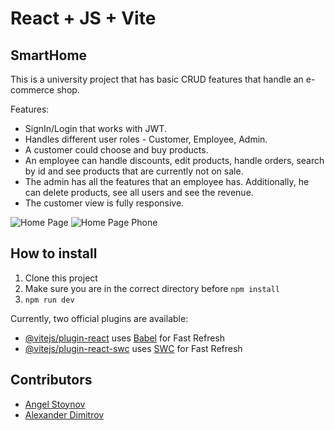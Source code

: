 # React + JS + Vite

## SmartHome

This is a university project that has basic CRUD features that handle an e-commerce shop.

Features:

- SignIn/Login that works with JWT.
- Handles different user roles - Customer, Employee, Admin.
- A customer could choose and buy products.
- An employee can handle discounts, edit products, handle orders, search by id and see products that are currently not on sale.
- The admin has all the features that an employee has. Additionally, he can delete products, see all users and see the revenue.
- The customer view is fully responsive.

<img src="https://i.imgur.com/2Am3DIP.png" alt="Home Page"/>
<img src="https://i.imgur.com/bEWLua4.png" alt="Home Page Phone"/>

## How to install

1. Clone this project
2. Make sure you are in the correct directory before `npm install`
3. `npm run dev`

Currently, two official plugins are available:

- [@vitejs/plugin-react](https://github.com/vitejs/vite-plugin-react/blob/main/packages/plugin-react/README.md) uses [Babel](https://babeljs.io/) for Fast Refresh
- [@vitejs/plugin-react-swc](https://github.com/vitejs/vite-plugin-react-swc) uses [SWC](https://swc.rs/) for Fast Refresh

## Contributors

- [Angel Stoynov](https://github.com/StoynovAngel)
- [Alexander Dimitrov](https://github.com/AleksandarDimitrov21)

